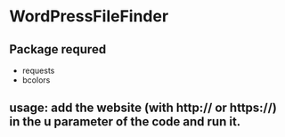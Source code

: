 # WordPressFileFinder

## Package requred

- requests
- bcolors


## usage: add the website (with http:// or https://) in the u parameter of the code and run it.
